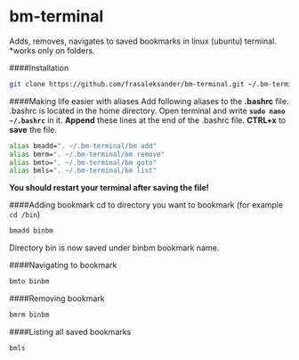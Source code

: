 # bm-terminal
Adds, removes, navigates to saved bookmarks in linux (ubuntu) terminal.  
*works only on folders.

####Installation
```bash
git clone https://github.com/frasaleksander/bm-terminal.git ~/.bm-terminal
```

####Making life easier with aliases
Add following aliases to the **.bashrc** file. .bashrc is located in the home directory. Open terminal and write **`sudo nano ~/.bashrc`** in it. **Append** these lines at the end of the .bashrc file. **CTRL+x** to **save** the file.
```bash
alias bmadd=". ~/.bm-terminal/bm add"
alias bmrm=". ~/.bm-terminal/bm remove"
alias bmto=". ~/.bm-terminal/bm goto"
alias bmls=". ~/.bm-terminal/bm list"
```
**You should restart your terminal after saving the file!**  

####Adding bookmark 
cd to directory you want to bookmark (for example `cd /bin`)
```bash
bmadd binbm
```
Directory bin is now saved under binbm bookmark name.

####Navigating to bookmark
```bash
bmto binbm
```

####Removing bookmark
```bash
bmrm binbm
```

####Listing all saved bookmarks
```bash
bmls
```
